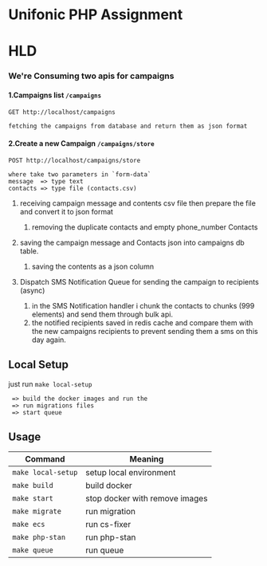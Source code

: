 # Unifonic PHP Assignment

# HLD
### We're Consuming two apis for campaigns


#### 1.Campaigns list  `/campaigns`
```
GET http://localhost/campaigns

fetching the campaigns from database and return them as json format
```

#### 2.Create a new Campaign `/campaigns/store`
```
POST http://localhost/campaigns/store

where take two parameters in `form-data` 
message  => type text
contacts => type file (contacts.csv)
```


1. receiving campaign message and contents csv file then prepare the file and convert it to json format
   1. removing the duplicate contacts and empty phone_number Contacts


2. saving the campaign message and Contacts json into campaigns db table.
   1. saving the contents as a json column


3. Dispatch SMS Notification Queue for sending the campaign to recipients (async)
   1. in the SMS Notification handler i chunk the contacts to chunks (999 elements) and send them through bulk api.
   2. the notified recipients saved in redis cache and compare them with the new campaigns recipients to prevent sending them a sms on this day again.



    
## Local Setup

just run ``make local-setup`` 
```
 => build the docker images and run the 
 => run migrations files 
 => start queue
 ```

## Usage

| Command            | Meaning                        |
|--------------------|--------------------------------|
| `make local-setup` | setup local environment        |
| `make build`       | build docker                   |
| `make start`       | stop docker with remove images |
| `make migrate`     | run migration                  |
| `make ecs`         | run cs-fixer                   |
| `make php-stan`    | run php-stan                   |
| `make queue`       | run queue                      |

